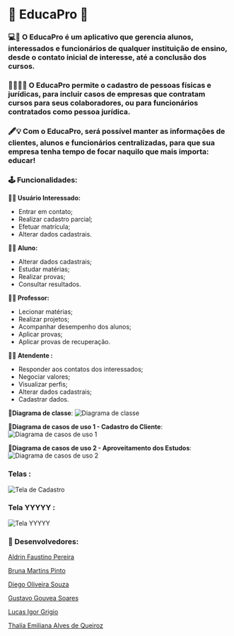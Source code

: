 # :page_with_curl: EducaPro :page_with_curl:

### :computer::iphone: O EducaPro é um aplicativo que gerencia alunos, interessados e funcionários de qualquer instituição de ensino, desde o contato inicial de interesse, até a conclusão dos cursos. 

### :man_student::woman_teacher: O EducaPro permite o cadastro de pessoas físicas e jurídicas, para incluir casos de empresas que contratam cursos para seus colaboradores, ou para funcionários contratados como pessoa jurídica.

### :fountain_pen::bulb: Com o EducaPro, será possível manter as informações de clientes, alunos e funcionários centralizadas, para que sua empresa tenha tempo de focar naquilo que mais importa: educar!


### :joystick: **Funcionalidades:**

**:raising_hand_woman: Usuário Interessado:**
- Entrar em contato;
- Realizar cadastro parcial;
- Efetuar matrícula;
- Alterar dados cadastrais.

**:man_student: Aluno:** 
- Alterar dados cadastrais;
- Estudar matérias;
- Realizar provas;
- Consultar resultados.



**:teacher: Professor:**
- Lecionar matérias;
- Realizar projetos;
- Acompanhar desempenho dos alunos;
- Aplicar provas;
- Aplicar provas de recuperação.

**:office_worker: Atendente :**
- Responder aos contatos dos interessados;
- Negociar valores;
- Visualizar perfis;
- Alterar dados cadastrais;
- Cadastrar dados.


 


:page_with_curl:**Diagrama de classe**:
![Diagrama de classe](https://github.com/Bmpin/PI_Grupo13_ago2024/blob/main/Diagrama%20de%20classe.jpg)

:page_with_curl:**Diagrama de casos de uso 1 - Cadastro do Cliente**:
![Diagrama de casos de uso 1](https://github.com/Bmpin/PI_Grupo13_ago2024/blob/main/Diagrama%20de%20caso%20de%20uso%201%20-%20%20Cadastro%20de%20cliente.jpg)

:page_with_curl:**Diagrama de casos de uso 2 - Aproveitamento dos Estudos**:
![Diagrama de casos de uso 2](https://github.com/Bmpin/PI_Grupo13_ago2024/blob/main/Diagrama%20de%20caso%20de%20uso%202%20-%20Aproveitamento%20dos%20estudos.jpg)

 ### **Telas** :
![Tela de Cadastro](https://github.com/Bmpin/PI_Grupo13_ago2024/blob/main/Cadastro.png?raw=true)


 ### **Tela YYYYY** :
![Tela YYYYY]()






### :genie: Desenvolvedores:
[Aldrin Faustino Pereira](https://github.com/Aldrin-Faustino)

[Bruna Martins Pinto](https://github.com/Bmpin)

[Diego Oliveira Souza]()

[Gustavo Gouvea Soares]()

[Lucas Igor Grigio](https://github.com/lucasgrigio)

[Thalía Emiliana Alves de Queiroz](https://github.com/thalivola)
